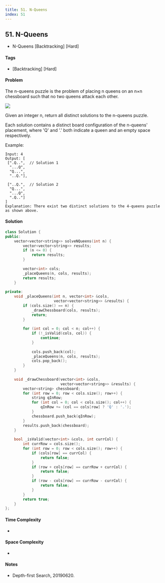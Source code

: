 ```yaml
---
title: 51. N-Queens
index: 51
---
```


## 51. N-Queens
- N-Queens [Backtracking] [Hard]

#### Tags
- [Backtracking] [Hard]

#### Problem
The n-queens puzzle is the problem of placing n queens on an n×n chessboard such that no two queens attack each other.

![](https://leetcode.com/static/images/problemset/8-queens.png)

Given an integer n, return all distinct solutions to the n-queens puzzle.

Each solution contains a distinct board configuration of the n-queens' placement, where 'Q' and '.' both indicate a queen and an empty space respectively.

Example:

    Input: 4
    Output: [
     [".Q..",  // Solution 1
      "...Q",
      "Q...",
      "..Q."],
    
     ["..Q.",  // Solution 2
      "Q...",
      "...Q",
      ".Q.."]
    ]
    Explanation: There exist two distinct solutions to the 4-queens puzzle as shown above.

#### Solution
``` C++
class Solution {
public:
    vector<vector<string>> solveNQueens(int n) {
        vector<vector<string>> results;
        if (n <= 0) {
            return results;
        }
        
        vector<int> cols;
        _placeQueens(n, cols, results);
        return results;
    }
    
private:
    void _placeQueens(int n, vector<int> &cols, 
                      vector<vector<string>> &results) {
        if (cols.size() == n) {
            _drawChessboard(cols, results);
            return;
        }
        
        for (int col = 0; col < n; col++) {
            if (!_isValid(cols, col)) {
                continue;
            }
            
            cols.push_back(col);
            _placeQueens(n, cols, results);
            cols.pop_back();
        }
    }
    
    void _drawChessboard(vector<int> &cols, 
                         vector<vector<string>> &results) {
        vector<string> chessboard;
        for (int row = 0; row < cols.size(); row++) {
            string qInRow;
            for (int col = 0; col < cols.size(); col++) {
                qInRow += (col == cols[row] ? 'Q' : '.');
            }
            chessboard.push_back(qInRow);
        }
        results.push_back(chessboard);
    }
    
    bool _isValid(vector<int> &cols, int currCol) {
        int currRow = cols.size();
        for (int row = 0; row < cols.size(); row++) {
            if (cols[row] == currCol) {
                return false;
            }
            if (row + cols[row] == currRow + currCol) {
                return false;
            }
            if (row - cols[row] == currRow - currCol) {
                return false;
            }
        }
        return true;
    }
};
```

#### Time Complexity
- 

#### Space Complexity
- 

#### Notes
- Depth-first Search, 20190620.
